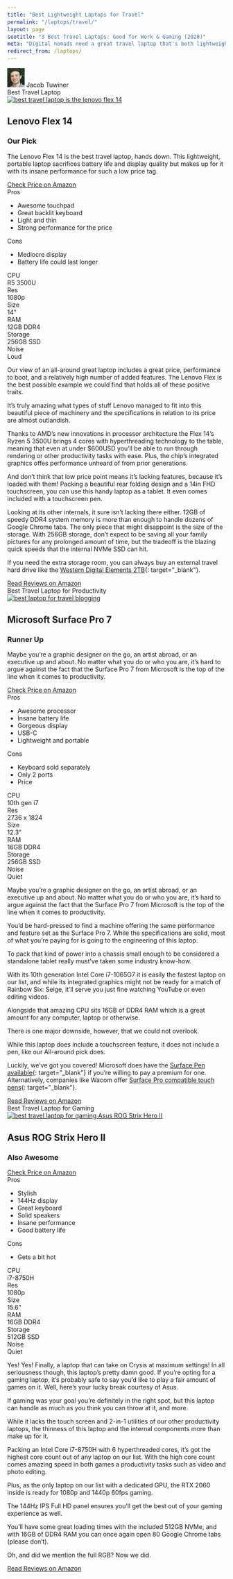 ```yaml
---
title: "Best Lightweight Laptops for Travel" 
permalink: "/laptops/travel/"
layout: page
seotitle: "3 Best Travel Laptops: Good for Work & Gaming (2020)" 
meta: "Digital nomads need a great travel laptop that's both lightweight and powerful. After all, they're always on the move and rely on their laptop for income."
redirect_from: /laptops/
---
```


<div class="author-line">
	<img class="author-image" alt="written by jacob tuwiner" src="/img/profile/close.jpg" />
	<span>Jacob Tuwiner</span>
</div>

<div id="lenovo-flex-14" class="featured-info-box">
<span>Best Travel Laptop</span>
<div class="content">
<div class="img">
<a target="_blank" href="https://amzn.to/2LAEeS4"><img class="lazyload" alt="best travel laptop is the lenovo flex 14" data-src="/img/laptop/travel/lenovo-flex-14.jpg" /></a>
</div>
<div class="text">
<h2>Lenovo Flex 14</h2>
<h3>Our Pick</h3>
<p>The Lenovo Flex 14 is the best travel laptop, hands down. This lightweight, portable laptop sacrifices battery life and display quality but makes up for it with its insane performance for such a low price tag.</p>
<div class="btn btn-centered">
<a target="_blank" class="cta-button buy-button" href="https://amzn.to/2LAEeS4">Check Price on Amazon</a>
</div>
</div>
</div>
</div>
<section class="section-pros-cons">
  <div class="pros-cons-container">
    <div class="pros-container"> 
      <div class="pro-con-title">Pros</div> 
      <ul class="info-list"> 
        <li>Awesome touchpad</li> 
        <li>Great backlit keyboard</li> 
        <li>Light and thin</li> 
        <li>Strong performance for the price</li>
      </ul> 
    </div>
    <div class="cons-container"> 
      <div class="pro-con-title">Cons</div> 
      <ul class="info-list"> 
        <li>Mediocre display</li>
        <li>Battery life could last longer</li> 
      </ul> 
    </div>
  </div>
  <div class="tabs-container">
      <div class="tab-btn">
        <div class="tab-btn-title">
          <img class="lazyload tab-img" data-src="/img/icons/processor.png"/><span class="tab-btn-title-margin">CPU</span>
        </div>
        <div class="tab-btn-data">
          R5 3500U
        </div>
      </div>
      <div class="tab-btn">
        <div class="tab-btn-title">
          <img class="lazyload tab-img" data-src="/img/icons/resolution.png"/><span class="tab-btn-title-margin">Res</span>
        </div>
        <div class="tab-btn-data">
          1080p
        </div>
      </div>
      <div class="tab-btn">
        <div class="tab-btn-title">
          <img class="lazyload tab-img" data-src="/img/icons/screen-size.png"/><span class="tab-btn-title-margin">Size</span>
        </div>
        <div class="tab-btn-data">
          14"
        </div>
      </div>
    <div class="tab-btn">
        <div class="tab-btn-title">
          <img class="lazyload tab-img" data-src="/img/icons/ram-memory.png"/><span class="tab-btn-title-margin">RAM</span>
        </div>
        <div class="tab-btn-data">
          12GB DDR4
        </div>
      </div>
    <div class="tab-btn">
        <div class="tab-btn-title">
          <img class="lazyload tab-img" data-src="/img/icons/hard-drive.png"/><span class="tab-btn-title-margin">Storage</span>
        </div>
        <div class="tab-btn-data">
          256GB SSD
        </div>
      </div>
    <div class="tab-btn">
        <div class="tab-btn-title">
          <img class="lazyload tab-img" data-src="/img/icons/speaker.png"/><span class="tab-btn-title-margin">Noise</span>
        </div>
        <div class="tab-btn-data">
          Loud
        </div>
      </div>
  </div>    
</section> 

Our view of an all-around great laptop includes a great price, performance to boot, and a relatively high number of added features. The Lenovo Flex is the best possible example we could find that holds all of these positive traits.

It’s truly amazing what types of stuff Lenovo managed to fit into this beautiful piece of machinery and the specifications in relation to its price are almost outlandish.

Thanks to AMD’s new innovations in processor architecture the Flex 14’s Ryzen 5 3500U brings 4 cores with hyperthreading technology to the table, meaning that even at under $600USD you’ll be able to run through rendering or other productivity tasks with ease. Plus, the chip’s integrated graphics offes performance unheard of from prior generations.

And don’t think that low price point means it’s lacking features, because it’s loaded with them! Packing a beautiful rear folding design and a 14in FHD touchscreen, you can use this handy laptop as a tablet. It even comes included with a touchscreen pen.

Looking at its other internals, it sure isn’t lacking there either. 12GB of speedy DDR4 system memory is more than enough to handle dozens of Google Chrome tabs. The only piece that might disappoint is the size of the storage. With 256GB storage, don’t expect to be saving all your family pictures for any prolonged amount of time, but the tradeoff is the blazing quick speeds that the internal NVMe SSD can hit.

If you need the extra storage room, you can always buy an external travel hard drive like the [Western Digital Elements 2TB](https://amzn.to/38pbfdG){: target="_blank"}.

<div class="btn-center">
  <a target="_blank" class="big-button-center" href="https://amzn.to/2LAEeS4">Read Reviews on Amazon</a>
</div>

<div id="microsoft-surface-pro-7" class="featured-info-box">
<span>Best Travel Laptop for Productivity</span>
<div class="content">
<div class="img">
<a target="_blank" href="https://amzn.to/347vlpE"><img class="lazyload" alt="best laptop for travel blogging" data-src="/img/laptop/travel/surface-pro-7.jpg" /></a>
</div>
<div class="text">
<h2>Microsoft Surface Pro 7</h2>
<h3>Runner Up</h3>
<p>Maybe you’re a graphic designer on the go, an artist abroad, or an executive up and about. No matter what you do or who you are, it’s hard to argue against the fact that the Surface Pro 7 from Microsoft is the top of the line when it comes to productivity. </p>
<div class="btn btn-centered">
<a target="_blank" class="cta-button buy-button" href="https://amzn.to/347vlpE">Check Price on Amazon</a>
</div>
</div>
</div>
</div>
<section class="section-pros-cons">
  <div class="pros-cons-container">
    <div class="pros-container"> 
      <div class="pro-con-title">Pros</div> 
      <ul class="info-list"> 
        <li>Awesome processor</li> 
        <li>Insane battery life</li> 
        <li>Gorgeous display</li> 
        <li>USB-C</li>
        <li>Lightweight and portable</li>
      </ul> 
    </div>
    <div class="cons-container"> 
      <div class="pro-con-title">Cons</div> 
      <ul class="info-list"> 
        <li>Keyboard sold separately</li>
        <li>Only 2 ports</li>
        <li>Price</li> 
      </ul> 
    </div>
  </div>
  <div class="tabs-container">
      <div class="tab-btn">
        <div class="tab-btn-title">
          <img class="lazyload tab-img" data-src="/img/icons/processor.png"/><span class="tab-btn-title-margin">CPU</span>
        </div>
        <div class="tab-btn-data">
          10th gen i7
        </div>
      </div>
      <div class="tab-btn">
        <div class="tab-btn-title">
          <img class="lazyload tab-img" data-src="/img/icons/resolution.png"/><span class="tab-btn-title-margin">Res</span>
        </div>
        <div class="tab-btn-data">
          2736 x 1824
        </div>
      </div>
      <div class="tab-btn">
        <div class="tab-btn-title">
          <img class="lazyload tab-img" data-src="/img/icons/screen-size.png"/><span class="tab-btn-title-margin">Size</span>
        </div>
        <div class="tab-btn-data">
          12.3"
        </div>
      </div>
    <div class="tab-btn">
        <div class="tab-btn-title">
          <img class="lazyload tab-img" data-src="/img/icons/ram-memory.png"/><span class="tab-btn-title-margin">RAM</span>
        </div>
        <div class="tab-btn-data">
          16GB DDR4
        </div>
      </div>
    <div class="tab-btn">
        <div class="tab-btn-title">
          <img class="lazyload tab-img" data-src="/img/icons/hard-drive.png"/><span class="tab-btn-title-margin">Storage</span>
        </div>
        <div class="tab-btn-data">
          256GB SSD
        </div>
      </div>
    <div class="tab-btn">
        <div class="tab-btn-title">
          <img class="lazyload tab-img" data-src="/img/icons/speaker.png"/><span class="tab-btn-title-margin">Noise</span>
        </div>
        <div class="tab-btn-data">
          Quiet
        </div>
      </div>
  </div>    
</section> 

Maybe you’re a graphic designer on the go, an artist abroad, or an executive up and about. No matter what you do or who you are, it’s hard to argue against the fact that the Surface Pro 7 from Microsoft is the top of the line when it comes to productivity.

You’d be hard-pressed to find a machine offering the same performance and feature set as the Surface Pro 7. While the specifications are solid, most of what you’re paying for is going to the engineering of this laptop. 

To pack that kind of power into a chassis small enough to be considered a standalone tablet really must’ve taken some industry know-how. 

With its 10th generation Intel Core i7-1065G7 it is easily the fastest laptop on our list, and while its integrated graphics might not be ready for a match of Rainbow Six: Seige, it’ll serve you just fine watching YouTube or even editing videos. 

Alongside that amazing CPU sits 16GB of DDR4 RAM which is a great amount for any computer, laptop or otherwise.

There is one major downside, however, that we could not overlook. 

While this laptop does include a touchscreen feature, it does not include a pen, like our All-around pick does. 

Luckily, we’ve got you covered! Microsoft does have the [Surface Pen available](https://amzn.to/2RBIcgZ){: target="_blank"} if you’re willing to pay a premium for one. Alternatively, companies like Wacom offer [Surface Pro compatible touch pens](https://amzn.to/2qBjrqe){: target="_blank"}.

<div class="btn-center">
  <a target="_blank" class="big-button-center" href="https://amzn.to/2P5fuU2">Read Reviews on Amazon</a>
</div>

<div id="asus-rog-strix-hero-ii" class="featured-info-box">
<span>Best Travel Laptop for Gaming</span>
<div class="content">
<div class="img">
<a target="_blank" href="https://amzn.to/2E38Bwm"><img class="lazyload" alt="best travel laptop for gaming Asus ROG Strix Hero II" data-src="/img/laptop/travel/gaming-laptop.jpg" /></a>
</div>
<div class="text">
<h2>Asus ROG Strix Hero II</h2>
<h3>Also Awesome</h3>
<p><p>
<div class="btn btn-centered">
<a target="_blank" class="cta-button buy-button" href="https://amzn.to/2E38Bwm">Check Price on Amazon</a>
</div>
</div>
</div>
</div>
<section class="section-pros-cons">
  <div class="pros-cons-container">
    <div class="pros-container"> 
      <div class="pro-con-title">Pros</div> 
      <ul class="info-list"> 
        <li>Stylish</li> 
        <li>144Hz display</li> 
        <li>Great keyboard</li> 
        <li>Solid speakers</li>
        <li>Insane performance</li>
        <li>Good battery life</li>
      </ul> 
    </div>
    <div class="cons-container"> 
      <div class="pro-con-title">Cons</div> 
      <ul class="info-list"> 
        <li>Gets a bit hot</li>
      </ul> 
    </div>
  </div>
  <div class="tabs-container">
      <div class="tab-btn">
        <div class="tab-btn-title">
          <img class="lazyload tab-img" data-src="/img/icons/processor.png"/><span class="tab-btn-title-margin">CPU</span>
        </div>
        <div class="tab-btn-data">
         i7-8750H
        </div>
      </div>
      <div class="tab-btn">
        <div class="tab-btn-title">
          <img class="lazyload tab-img" data-src="/img/icons/resolution.png"/><span class="tab-btn-title-margin">Res</span>
        </div>
        <div class="tab-btn-data">
          1080p
        </div>
      </div>
      <div class="tab-btn">
        <div class="tab-btn-title">
          <img class="lazyload tab-img" data-src="/img/icons/screen-size.png"/><span class="tab-btn-title-margin">Size</span>
        </div>
        <div class="tab-btn-data">
          15.6"
        </div>
      </div>
    <div class="tab-btn">
        <div class="tab-btn-title">
          <img class="lazyload tab-img" data-src="/img/icons/ram-memory.png"/><span class="tab-btn-title-margin">RAM</span>
        </div>
        <div class="tab-btn-data">
          16GB DDR4
        </div>
      </div>
    <div class="tab-btn">
        <div class="tab-btn-title">
          <img class="lazyload tab-img" data-src="/img/icons/hard-drive.png"/><span class="tab-btn-title-margin">Storage</span>
        </div>
        <div class="tab-btn-data">
          512GB SSD
        </div>
      </div>
    <div class="tab-btn">
        <div class="tab-btn-title">
          <img class="lazyload tab-img" data-src="/img/icons/speaker.png"/><span class="tab-btn-title-margin">Noise</span>
        </div>
        <div class="tab-btn-data">
          Quiet
        </div>
      </div>
  </div>    
</section>

Yes! Yes! Finally, a laptop that can take on Crysis at maximum settings! In all seriousness though, this laptop’s pretty damn good. If you’re opting for a gaming laptop, it’s probably safe to say you’d like to play a fair amount of games on it. Well, here’s your lucky break courtesy of Asus.

If gaming was your goal you’re definitely in the right spot, but this laptop can handle as much as you think you can throw at it, and more. 

While it lacks the touch screen and 2-in-1 utilities of our other productivity laptops, the thinness of this laptop and the internal components more than make up for it.

Packing an Intel Core i7-8750H with 6 hyperthreaded cores, it’s got the highest core count out of any laptop on our list. With the high core count comes amazing speed in both games a productivity tasks such as video and photo editing. 

Plus, as the only laptop on our list with a dedicated GPU, the RTX 2060 inside is ready for 1080p and 1440p 60fps gaming.

The 144Hz IPS Full HD panel ensures you’ll get the best out of your gaming experience as well. 

You’ll have some great loading times with the included 512GB NVMe, and with 16GB of DDR4 RAM you can once again open 80 Google Chrome tabs (please don’t).

Oh, and did we mention the full RGB? Now we did.

<div class="btn-center">
  <a target="_blank" class="big-button-center" href="https://amzn.to/2E38Bwm">Read Reviews on Amazon</a>
</div>

